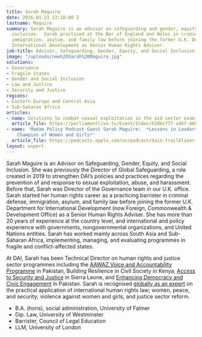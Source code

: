 ```yaml
---
title: Sarah Maguire
date: 2016-01-21 22:18:00 Z
lastname: Maguire
summary: Sarah Maguire is an advisor on safeguarding and gender, equity, and social
  inclusion.  Sarah practiced at the Bar of England and Wales in criminal defence,
  immigration, asylum, and family law before joining the former U.K. Department for
  International Development as Senior Human Rights Adviser.
job-title: Advisor, Safeguarding, Gender, Equity, and Social Inclusion
image: "/uploads/new%20Sarah%20Maguire.jpg"
solutions:
- Governance
- Fragile States
- Gender and Social Inclusion
- Law and Justice
- Security and Justice
regions:
- Eastern Europe and Central Asia
- Sub-Saharan Africa
articles:
- name: Solutions to combat sexual exploitation in the aid sector examined
  article_file: https://parliamentlive.tv/Event/Index/620bcf77-ad6f-4607-8b3f-bcdb85edd613
- name: 'Madam Policy Podcast Guest Sarah Maguire:  *Lessons in Leadership from a
    Champion of Women and Girls*'
  article_file: https://podcasts.apple.com/us/podcast/dais-trailblazer-sarah-maguire-show-people-what-they/id1570666986?i=1000577927981
layout: expert
---
```


Sarah Maguire is an Advisor on Safeguarding, Gender, Equity, and Social Inclusion. She was previously the Director of Global Safeguarding, a role created in 2019 to strengthen DAI’s policies and practices regarding the prevention of and response to sexual exploitation, abuse, and harassment. Before that, Sarah was Director of the Governance team in our U.K. office. Sarah started her human rights career as a practicing barrister in criminal defense, immigration, asylum, and family law before joining the former U.K. Department for International Development (now Foreign, Commonwealth & Development Office) as a Senior Human Rights Adviser. She has more than 20 years of experience at the country level, and international and policy experience with governments, nongovernmental organizations, and United Nations entities. Sarah has worked mainly across South Asia and Sub-Saharan Africa, implementing, managing, and evaluating programmes in fragile and conflict-affected states.

At DAI, Sarah has been Technical Director on human rights and justice sector programmes including the [AAWAZ Voice and Accountability Programme](https://www.dai.com/our-work/projects/pakistan-aawaz-voice-and-accountability-programme) in Pakistan, Building Resilience in Civil Society in Kenya, [Access to Security and Justice](https://www.dai.com/our-work/projects/sierra-leone-access-security-and-justice-programme-asjp) in Sierra Leone, and [Enhancing Democracy and Civic Engagement](https://www.dai.com/our-work/projects/pakistan-enhanced-democratic-accountability-and-civic-engagement-edace) in Pakistan. Sarah is recognised [globally as an expert](https://parliamentlive.tv/Event/Index/620bcf77-ad6f-4607-8b3f-bcdb85edd613) on the practical application of international human rights law; women, peace, and security; violence against women and girls, and justice sector reform.

* B.A. (hons), social administration, University of Falmer
* Dip. Law, University of Westminster
* Barrister, Council of Legal Education
* LLM, University of London 